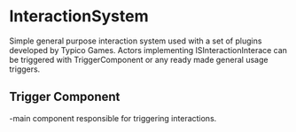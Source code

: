 # InteractionSystem
Simple general purpose interaction system used with a set of plugins developed by Typico Games. Actors implementing ISInteractionInterace can be triggered with TriggerComponent or any ready made general usage triggers.

## Trigger Component
-main component responsible for triggering interactions.
